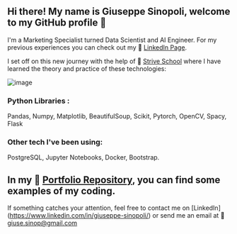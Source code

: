 ## Hi there! My name is Giuseppe Sinopoli, welcome to my GitHub profile 👋

I'm a Marketing Specialist turned Data Scientist and AI Engineer. For my previous experiences you can check out my :link: [LinkedIn Page](https://www.linkedin.com/in/giuseppe-sinopoli/).

I set off on this new journey with the help of :link: [Strive School](https://strive.school/) where I have learned the theory and practice of these technologies:


![image](https://user-images.githubusercontent.com/84836591/152047001-67b8e420-ff22-4a34-b5eb-749f77a9acca.png)

### Python Libraries :

Pandas, Numpy, Matplotlib, BeautifulSoup, Scikit, Pytorch, OpenCV, Spacy, Flask

### Other tech I've been using:
PostgreSQL, Jupyter Notebooks, Docker, Bootstrap.








## In my :file_folder: [Portfolio Repository](https://github.com/GiuseppeSinopoli/Portfolio), you can find some examples of my coding.

If something catches your attention, feel free to contact me on [LinkedIn] (https://www.linkedin.com/in/giuseppe-sinopoli/) or send me an email at :email: [giuse.sinop@gmail.com](mailto:giuse.sinop@gmail.com?subject=[GitHub]%20Source%20Han%20Sans)





<!--
**GiuseppeSinopoli/GiuseppeSinopoli** is a ✨ _special_ ✨ repository because its `README.md` (this file) appears on your GitHub profile.

Here are some ideas to get you started:

- 🔭 I’m currently working on ...
- 🌱 I’m currently learning ...
- 👯 I’m looking to collaborate on ...
- 🤔 I’m looking for help with ...
- 💬 Ask me about ...
- 📫 How to reach me: ...
- 😄 Pronouns: ...
- ⚡ Fun fact: ...
-->
